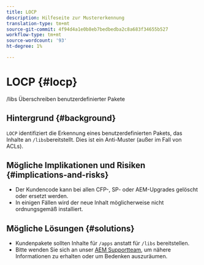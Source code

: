 ```yaml
---
title: LOCP
description: Hilfeseite zur Mustererkennung
translation-type: tm+mt
source-git-commit: 4f94d4a1e0b8eb7bedbedba2c8a683f34655b527
workflow-type: tm+mt
source-wordcount: '93'
ht-degree: 1%

---
```



# LOCP {#locp}

/libs Überschreiben benutzerdefinierter Pakete

## Hintergrund {#background}

`LOCP` identifiziert die Erkennung eines benutzerdefinierten Pakets, das Inhalte an  `/libs`bereitstellt. Dies ist ein Anti-Muster (außer im Fall von ACLs).

## Mögliche Implikationen und Risiken {#implications-and-risks}

* Der Kundencode kann bei allen CFP-, SP- oder AEM-Upgrades gelöscht oder ersetzt werden.
* In einigen Fällen wird der neue Inhalt möglicherweise nicht ordnungsgemäß installiert.

## Mögliche Lösungen {#solutions}

* Kundenpakete sollten Inhalte für `/apps` anstatt für `/libs` bereitstellen.
* Bitte wenden Sie sich an unser [AEM Supportteam](https://helpx.adobe.com/enterprise/using/support-for-experience-cloud.html), um nähere Informationen zu erhalten oder um Bedenken auszuräumen.
